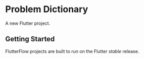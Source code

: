 # Problem Dictionary

A new Flutter project.

## Getting Started

FlutterFlow projects are built to run on the Flutter _stable_ release.
